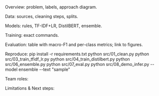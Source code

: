 Overview: problem, labels, approach diagram.

Data: sources, cleaning steps, splits.

Models: rules, TF-IDF+LR, DistilBERT, ensemble.

Training: exact commands.

Evaluation: table with macro-F1 and per-class metrics; link to figures.

Reproduce:
    pip install -r requirements.txt
    python src/01_clean.py
    python src/03_train_tfidf_lr.py
    python src/04_train_distilbert.py
    python src/06_ensemble.py
    python src/07_eval.py
    python src/08_demo_infer.py --model ensemble --text "sample"

Team roles:

Limitations & Next steps: